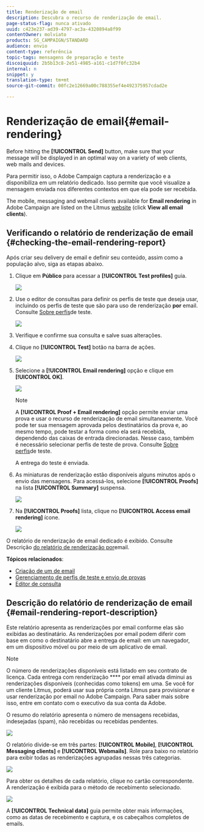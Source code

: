```yaml
---
title: Renderização de email
description: Descubra o recurso de renderização de email.
page-status-flag: nunca ativado
uuid: c423e237-ad39-4797-ac3a-4320894a8f99
contentOwner: molviato
products: SG_CAMPAIGN/STANDARD
audience: envio
content-type: referência
topic-tags: mensagens de preparação e teste
discoiquuid: 2b5b13c8-2e51-4985-a161-c1d7f0fc32b4
internal: n
snippet: y
translation-type: tm+mt
source-git-commit: 00fc2e12669a00c788355ef4e492375957cdad2e

---
```



# Renderização de email{#email-rendering}

Before hitting the **[!UICONTROL Send]** button, make sure that your message will be displayed in an optimal way on a variety of web clients, web mails and devices.

Para permitir isso, o Adobe Campaign captura a renderização e a disponibiliza em um relatório dedicado. Isso permite que você visualize a mensagem enviada nos diferentes contextos em que ela pode ser recebida.

The mobile, messaging and webmail clients available for **Email rendering** in Adobe Campaign are listed on the Litmus [website](https://litmus.com/email-testing) (click **View all email clients**).

## Verificando o relatório de renderização de email {#checking-the-email-rendering-report}

Após criar seu delivery de email e definir seu conteúdo, assim como a população alvo, siga as etapas abaixo.

1. Clique em **Público** para acessar a **[!UICONTROL Test profiles]** guia.

   ![](assets/email_rendering_05.png)

1. Use o editor de consultas para definir os perfis de teste que deseja usar, incluindo os perfis de teste que são para uso de renderização **por** email. Consulte [Sobre perfis](../../sending/using/managing-test-profiles-and-sending-proofs.md#about-test-profiles)de teste.

   ![](assets/email_rendering_06.png)

1. Verifique e confirme sua consulta e salve suas alterações.
1. Clique no **[!UICONTROL Test]** botão na barra de ações.

   ![](assets/email_rendering_07.png)

1. Selecione a **[!UICONTROL Email rendering]** opção e clique em **[!UICONTROL OK]**.

   ![](assets/email_rendering_08.png)

   >[!NOTE]
   >
   >A **[!UICONTROL Proof + Email rendering]** opção permite enviar uma prova e usar o recurso de renderização de email simultaneamente. Você pode ter sua mensagem aprovada pelos destinatários da prova e, ao mesmo tempo, pode testar a forma como ela será recebida, dependendo das caixas de entrada direcionadas. Nesse caso, também é necessário selecionar perfis de teste de prova. Consulte [Sobre perfis](../../sending/using/managing-test-profiles-and-sending-proofs.md#about-test-profiles)de teste.

   A entrega do teste é enviada.

1. As miniaturas de renderização estão disponíveis alguns minutos após o envio das mensagens. Para acessá-los, selecione **[!UICONTROL Proofs]** na lista **[!UICONTROL Summary]** suspensa.

   ![](assets/email_rendering_03.png)

1. Na **[!UICONTROL Proofs]** lista, clique no **[!UICONTROL Access email rendering]** ícone.

   ![](assets/email_rendering_04.png)

O relatório de renderização de email dedicado é exibido. Consulte Descrição [do relatório de renderização por](#email-rendering-report-description)email.

**Tópicos relacionados**:

* [Criação de um de email](../../channels/using/creating-an-email.md)
* [Gerenciamento de perfis de teste e envio de provas](../../sending/using/managing-test-profiles-and-sending-proofs.md)
* [Editor de consulta](../../automating/using/editing-queries.md#about-query-editor)

## Descrição do relatório de renderização de email {#email-rendering-report-description}

Este relatório apresenta as renderizações por email conforme elas são exibidas ao destinatário. As renderizações por email podem diferir com base em como o destinatário abre a entrega de email: em um navegador, em um dispositivo móvel ou por meio de um aplicativo de email.

>[!NOTE]
>
>O número de renderizações disponíveis está listado em seu contrato de licença. Cada entrega com renderização **** por email ativada diminui as renderizações disponíveis (conhecidas como tokens) em uma. Se você for um cliente Litmus, poderá usar sua própria conta Litmus para provisionar e usar renderização por email no Adobe Campaign. Para saber mais sobre isso, entre em contato com o executivo da sua conta da Adobe.

O resumo do relatório apresenta o número de mensagens recebidas, indesejadas (spam), não recebidas ou recebidas pendentes.

![](assets/inbox_rendering_report.png)

O relatório divide-se em três partes: **[!UICONTROL Mobile]**, **[!UICONTROL Messaging clients]** e **[!UICONTROL Webmails]**. Role para baixo no relatório para exibir todas as renderizações agrupadas nessas três categorias.

![](assets/inbox_rendering_report_3.png)

Para obter os detalhes de cada relatório, clique no cartão correspondente. A renderização é exibida para o método de recebimento selecionado.

![](assets/inbox_rendering_report_2.png)

A **[!UICONTROL Technical data]** guia permite obter mais informações, como as datas de recebimento e captura, e os cabeçalhos completos de emails.

